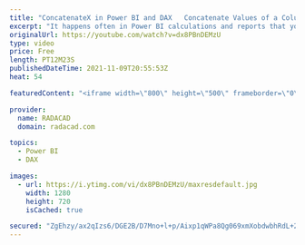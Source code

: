 ```yaml
---
title: "ConcatenateX in Power BI and DAX   Concatenate Values of a Column"
excerpt: "It happens often in Power BI calculations and reports that you need to concatenate a list of values from a column. You can do this concatenation in Power Query or DAX. However, if the concatenation needs to be done dynamically. ConcatenateX is a very helpful DAX function to achieve such results. It is"
originalUrl: https://youtube.com/watch?v=dx8PBnDEMzU
type: video
price: Free
length: PT12M23S
publishedDateTime: 2021-11-09T20:55:53Z
heat: 54

featuredContent: "<iframe width=\"800\" height=\"500\" frameborder=\"0\" src=\"https://www.youtube.com/embed/dx8PBnDEMzU\" allow=\"accelerometer; autoplay; encrypted-media; gyroscope; picture-in-picture\" allowfullscreen></iframe>"

provider:
  name: RADACAD
  domain: radacad.com

topics:
  - Power BI
  - DAX

images:
  - url: https://i.ytimg.com/vi/dx8PBnDEMzU/maxresdefault.jpg
    width: 1280
    height: 720
    isCached: true

secured: "ZgEhzy/ax2qIzs6/DGE2B/D7Mno+l+p/Aixp1qWPa8Qg069xmXobdwbhRdL+2Fu9IzHl4As0+VEtjhJnWuHRLyAx7hOxrwc5bez+UjAFXQzeMfHvDib1wbNZL1LsV4kuR3QkuFAyd/OVclu4IKojBVh70SoM8q8AAuKan9Jijy6Iat9PJCp0qD+yluFCtVbClY2GeWS109SRhCuSfYMX1/QO+HZqnhtQnS0QInW9ewfPTbPqrevq8lX8m+N34NuvBtDNH7aoGz7H5upd/lfOyPgZlzB3oDgUgnt6UT0B+GrHRr5vtcqfUUvF/w0uLJvPsoNwsDkoVn4vJTIX8wHtUJdWeGm7nzNy8U+GPXdQXjxxeDN2xIJiwsLqmusZakrsDrMfOK6ByvlUkfjlh2iG+s5onQddDx1If7dOXx0YVnI=;V5nq3uhDhrhMvnXJq381uA=="
---
```


